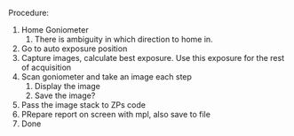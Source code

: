 Procedure:

1. Home Goniometer
   1. There is ambiguity in which direction to home in.
2. Go to auto exposure position
3. Capture images, calculate best exposure. Use this exposure for the rest of acquisition
4. Scan goniometer and take an image each step
   1. Display the image
   2. Save the image?
5. Pass the image stack to ZPs code
6. PRepare report on screen with mpl, also save to file
7. Done
